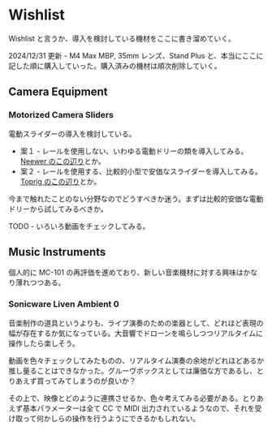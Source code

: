# Wishlist

Wishlist と言うか、導入を検討している機材をここに書き溜めていく。

2024/12/31 更新 - M4 Max MBP, 35mm レンズ、Stand Plus と、本当にここに記した順に購入していった。購入済みの機材は順次削除していく。

## Camera Equipment

### Motorized Camera Sliders

電動スライダーの導入を検討している。

- 案１ - レールを使用しない、いわゆる電動ドリーの類を導入してみる。[Neewer のこの辺り](https://neewer.com/collections/sliders/products/video-camera-supports-66600072)とか。
- 案２ - レールを使用する、比較的小型で安価なスライダーを導入してみる。[Toprig のこの辺り](https://www.amazon.co.jp/dp/B0CKYN3VGN)とか。

今まで触れたことのない分野なのでどうすべきか迷う。まずは比較的安価な電動ドリーから試してみるべきか。

TODO - いろいろ動画をチェックしてみる。

## Music Instruments

個人的に MC-101 の再評価を進めており、新しい音楽機材に対する興味はかなり薄れつつある。

### Sonicware Liven Ambient 0

音楽制作の道具というよりも、ライブ演奏のための楽器として、どれほど表現の幅が存在するか気になっている。大音響でドローンを鳴らしつつリアルタイムに操作したら楽しそう。

動画を色々チェックしてみたものの、リアルタイム演奏の余地がどれほどあるか推し量ることはできなかった。グルーヴボックスとしては廉価な方であるし、とりあえず買ってみてしまうのが良いか？

その上で、映像とどのように連携させるか、色々考えてみる必要がある。とりあえず基本パラメーターは全て CC で MIDI 出力されているようなので、それを受け取って何かしらの操作を行うようにできるかもしれない。
